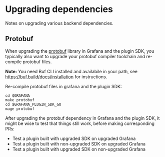 # Upgrading dependencies

Notes on upgrading various backend dependencies.

## Protobuf

When upgrading the [protobuf](http://github.com/golang/protobuf) library in Grafana and the plugin SDK,
you typically also want to upgrade your protobuf compiler toolchain and re-compile protobuf files.

**Note:** You need Buf CLI installed and availabile in your path, see https://buf.build/docs/installation for instructions.

Re-compile protobuf files in grafana and the plugin SDK:

```shell
cd $GRAFANA
make protobuf
cd $GRAFANA_PLUGIN_SDK_GO
mage protobuf
```

After upgrading the protobuf dependency in Grafana and the plugin SDK, it might be wise to test that things still work,
before making corresponding PRs:

- Test a plugin built with upgraded SDK on upgraded Grafana
- Test a plugin built with non-upgraded SDK on upgraded Grafana
- Test a plugin built with upgraded SDK on non-upgraded Grafana
